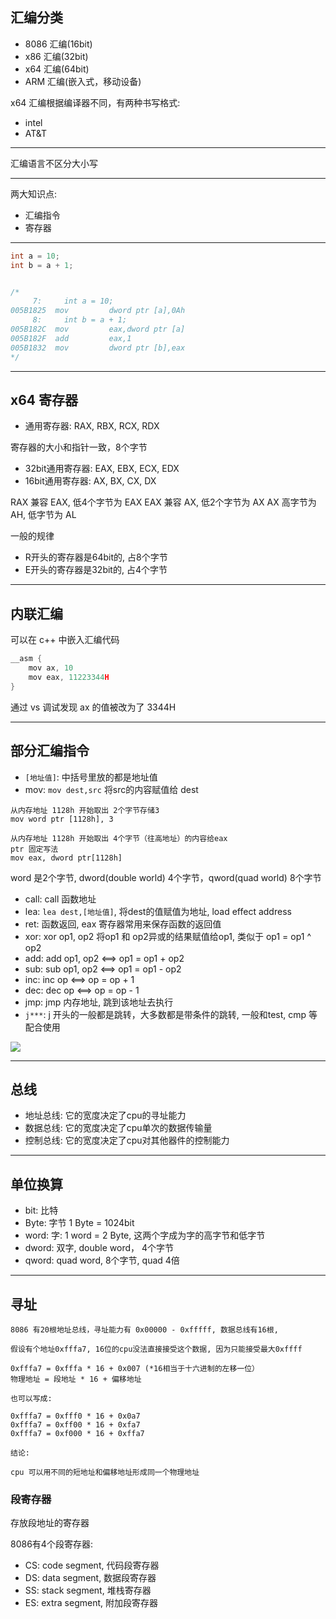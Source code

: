 
## 汇编分类

- 8086 汇编(16bit)
- x86 汇编(32bit)
- x64 汇编(64bit)
- ARM 汇编(嵌入式，移动设备)

x64 汇编根据编译器不同，有两种书写格式:

- intel
- AT&T

-----------

汇编语言不区分大小写

-----------

两大知识点:

- 汇编指令
- 寄存器

-----------

```c++
int a = 10;
int b = a + 1;


/*
     7:     int a = 10;
005B1825  mov         dword ptr [a],0Ah  
     8:     int b = a + 1;
005B182C  mov         eax,dword ptr [a]  
005B182F  add         eax,1  
005B1832  mov         dword ptr [b],eax
*/
```

-----------

## x64 寄存器


- 通用寄存器: RAX, RBX, RCX, RDX

寄存器的大小和指针一致，8个字节


- 32bit通用寄存器: EAX, EBX, ECX, EDX
- 16bit通用寄存器: AX, BX, CX, DX

RAX 兼容 EAX, 低4个字节为 EAX
EAX 兼容 AX, 低2个字节为 AX
AX 高字节为 AH, 低字节为 AL

一般的规律

- R开头的寄存器是64bit的, 占8个字节
- E开头的寄存器是32bit的, 占4个字节

-----------

## 内联汇编

可以在 c++ 中嵌入汇编代码

```c++
__asm {
    mov ax, 10
    mov eax, 11223344H
}
```

通过 vs 调试发现 ax 的值被改为了 3344H

-------------------
## 部分汇编指令

- `[地址值]`: 中括号里放的都是地址值
- mov: `mov dest,src` 将src的内容赋值给 dest

```
从内存地址 1128h 开始取出 2个字节存储3
mov word ptr [1128h], 3

从内存地址 1128h 开始取出 4个字节（往高地址）的内容给eax
ptr 固定写法
mov eax, dword ptr[1128h]
```

word 是2个字节, dword(double world) 4个字节，qword(quad world) 8个字节

- call: call 函数地址
- lea: `lea dest,[地址值]`, 将dest的值赋值为地址, load effect address
- ret: 函数返回, eax 寄存器常用来保存函数的返回值
- xor: xor op1, op2 将op1 和 op2异或的结果赋值给op1, 类似于 op1 = op1 ^ op2
- add: add op1, op2  <==> op1 = op1 + op2
- sub: sub op1, op2  <==> op1 = op1 - op2
- inc: inc op  <==> op = op + 1
- dec: dec op  <==> op = op - 1
- jmp: jmp 内存地址, 跳到该地址去执行
- `j***`: j 开头的一般都是跳转，大多数都是带条件的跳转, 一般和test, cmp 等配合使用

<img src="../0.png">

-------------

## 总线

- 地址总线: 它的宽度决定了cpu的寻址能力
- 数据总线: 它的宽度决定了cpu单次的数据传输量
- 控制总线: 它的宽度决定了cpu对其他器件的控制能力

-------------

## 单位换算

- bit: 比特
- Byte: 字节  1 Byte = 1024bit
- word: 字: 1 word = 2 Byte, 这两个字成为字的高字节和低字节
- dword: 双字, double word， 4个字节
- qword: quad word, 8个字节, quad 4倍


-------------

## 寻址

```
8086 有20根地址总线，寻址能力有 0x00000 - 0xfffff, 数据总线有16根, 

假设有个地址0xfffa7, 16位的cpu没法直接接受这个数据, 因为只能接受最大0xffff

0xfffa7 = 0xfffa * 16 + 0x007 (*16相当于十六进制的左移一位）
物理地址 = 段地址 * 16 + 偏移地址

也可以写成:

0xfffa7 = 0xfff0 * 16 + 0x0a7
0xfffa7 = 0xff00 * 16 + 0xfa7
0xfffa7 = 0xf000 * 16 + 0xffa7

结论:

cpu 可以用不同的短地址和偏移地址形成同一个物理地址
```
### 段寄存器

存放段地址的寄存器

8086有4个段寄存器:

- CS: code segment, 代码段寄存器
- DS: data segment, 数据段寄存器
- SS: stack segment, 堆栈寄存器
- ES: extra segment, 附加段寄存器


